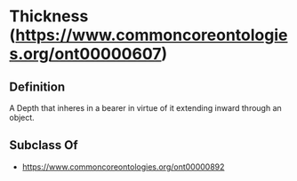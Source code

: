 # Thickness (https://www.commoncoreontologies.org/ont00000607)

## Definition
A Depth that inheres in a bearer in virtue of it extending inward through an object.

## Subclass Of
- https://www.commoncoreontologies.org/ont00000892

